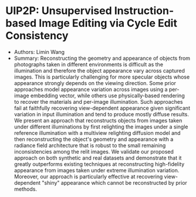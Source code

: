# UIP2P: Unsupervised Instruction-based Image Editing via Cycle Edit   Consistency

- Authors:        <name>Limin Wang</name>     
- Summary:   Reconstructing the geometry and appearance of objects from photographs taken in different environments is difficult as the illumination and therefore the object appearance vary across captured images. This is particularly challenging for more specular objects whose appearance strongly depends on the viewing direction. Some prior approaches model appearance variation across images using a per-image embedding vector, while others use physically-based rendering to recover the materials and per-image illumination. Such approaches fail at faithfully recovering view-dependent appearance given significant variation in input illumination and tend to produce mostly diffuse results. We present an approach that reconstructs objects from images taken under different illuminations by first relighting the images under a single reference illumination with a multiview relighting diffusion model and then reconstructing the object's geometry and appearance with a radiance field architecture that is robust to the small remaining inconsistencies among the relit images. We validate our proposed approach on both synthetic and real datasets and demonstrate that it greatly outperforms existing techniques at reconstructing high-fidelity appearance from images taken under extreme illumination variation. Moreover, our approach is particularly effective at recovering view-dependent "shiny" appearance which cannot be reconstructed by prior methods. 

